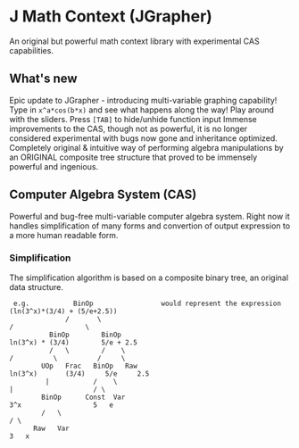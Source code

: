 # J Math Context (JGrapher)
An original but powerful math context library with experimental CAS capabilities.
## What's new
Epic update to JGrapher - introducing multi-variable graphing capability!
Type in `x^a*cos(b*x)` and see what happens along the way! Play around with the sliders.
Press `[TAB]` to hide/unhide function input
Immense improvements to the CAS, though not as powerful, it is no longer considered experimental with bugs now gone and inheritance optimized.
Completely original & intuitive way of performing algebra manipulations by an ORIGINAL composite tree structure that proved to be immensely powerful and ingenious.
## Computer Algebra System (CAS)
Powerful and bug-free multi-variable computer algebra system. Right now it handles simplification of many forms and convertion of output expression to a more human readable form. 
### Simplification
The simplification algorithm is based on a composite binary tree, an original data structure.
```
 e.g.           BinOp                 would represent the expression          (ln(3^x)*(3/4) + (5/e+2.5))
              /       \                                                         /                  \
          BinOp        BinOp                                              ln(3^x) * (3/4)        5/e + 2.5
          /   \        /    \                                               /          \          /     \
        UOp   Frac   BinOp   Raw                                        ln(3^x)       (3/4)     5/e     2.5
         |           /    \                                                |                    / \
        BinOp      Const  Var                                             3^x                  5   e
        /   \                                                             / \
      Raw   Var                                                          3   x
        
```
